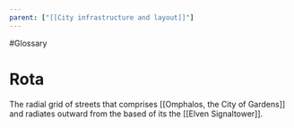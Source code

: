 ```yaml
---
parent: ["[[City infrastructure and layout]]"]
---
```

#Glossary 
# Rota

The radial grid of streets that comprises [[Omphalos, the City of Gardens]] and radiates outward from the based of its the [[Elven Signaltower]].